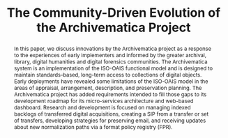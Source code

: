 ---
abstract: In this paper, we discuss innovations by the Archivematica project as a
  response to the experiences of early implementers and informed by the greater archival,
  library, digital humanities and digital forensics communities. The Archivematica
  system is an implementation of the ISO-OAIS functional model and is designed to
  maintain standards-based, long-term access to collections of digital objects. Early
  deployments have revealed some limitations of the ISO-OAIS model in the areas of
  appraisal, arrangement, description, and preservation planning. The Archivematica
  project has added requirements intended to fill those gaps to its development roadmap
  for its micro-services architecture and web-based dashboard. Research and development
  is focused on managing indexed backlogs of transferred digital acquisitions, creating
  a SIP from a transfer or set of transfers, developing strategies for preserving
  email, and receiving updates about new normalization paths via a format policy registry
  (FPR).
creators:
- Peter van Garderen
- Courtney C. Mumma
date: null
document_url: https://services.phaidra.univie.ac.at/api/object/o:293836/download
grand_parent: iPRES
institutions: []
keywords:
- ischool
- toronto
- canada
- archivematica
- digital preservation
- archives
- oais
- migration
- formats
- premis
- mets
- digital forensics
- agile development
- open-source
- appraisal
- arrangement
- description
- acquisition
landing_page_url: https://phaidra.univie.ac.at/o:293836
language: eng
layout: publication
license: CC BY-NC-SA 3.0 AT
notes_url: null
parent: iPRES 2012
publication_type: paper
size: 4830411
slides_url: null
source_name: iPRES
stream_url: null
title: The Community­-Driven Evolution of the Archivematica Project
year: 2012
---